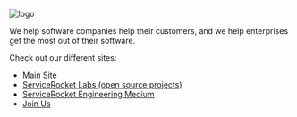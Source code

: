 ![logo](https://assets.website-files.com/622f90e18fa25f756942fb88/622f90e18fa25f9a75430566_SR-label-20years.svg) 

We help software companies help their customers, and we help enterprises get the most out of their software.

Check out our different sites:

* [Main Site](https://www.servicerocket.com/)
* [ServiceRocket Labs (open source projects)](https://github.com/servicerocket-labs)
* [ServiceRocket Engineering Medium](https://medium.com/servicerocket-eng)
* [Join Us](https://www.servicerocket.com/join-us)

